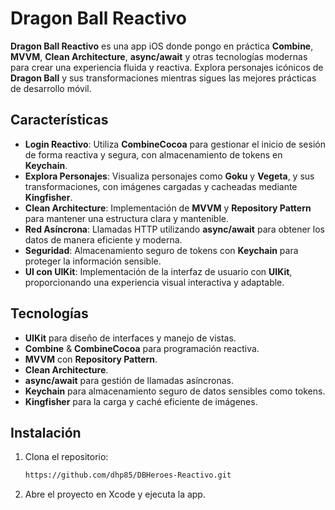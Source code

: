 
# Dragon Ball Reactivo

**Dragon Ball Reactivo** es una app iOS donde pongo en práctica **Combine**, **MVVM**, **Clean Architecture**, **async/await** y otras tecnologías modernas para crear una experiencia fluida y reactiva. Explora personajes icónicos de **Dragon Ball** y sus transformaciones mientras sigues las mejores prácticas de desarrollo móvil.

## Características

- **Login Reactivo**: Utiliza **CombineCocoa** para gestionar el inicio de sesión de forma reactiva y segura, con almacenamiento de tokens en **Keychain**.
- **Explora Personajes**: Visualiza personajes como **Goku** y **Vegeta**, y sus transformaciones, con imágenes cargadas y cacheadas mediante **Kingfisher**.
- **Clean Architecture**: Implementación de **MVVM** y **Repository Pattern** para mantener una estructura clara y mantenible.
- **Red Asíncrona**: Llamadas HTTP utilizando **async/await** para obtener los datos de manera eficiente y moderna.
- **Seguridad**: Almacenamiento seguro de tokens con **Keychain** para proteger la información sensible.
- **UI con UIKit**: Implementación de la interfaz de usuario con **UIKit**, proporcionando una experiencia visual interactiva y adaptable.

## Tecnologías

- **UIKit** para diseño de interfaces y manejo de vistas.
- **Combine** & **CombineCocoa** para programación reactiva.
- **MVVM** con **Repository Pattern**.
- **Clean Architecture**.
- **async/await** para gestión de llamadas asíncronas.
- **Keychain** para almacenamiento seguro de datos sensibles como tokens.
- **Kingfisher** para la carga y caché eficiente de imágenes.



## Instalación

1. Clona el repositorio:
   ```bash
   https://github.com/dhp85/DBHeroes-Reactivo.git

2.	Abre el proyecto en Xcode y ejecuta la app.
